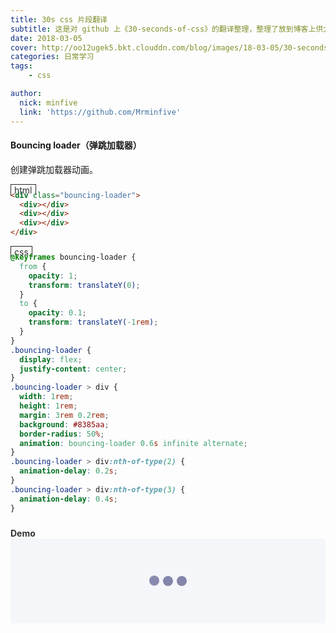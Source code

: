 ```yaml
---
title: 30s css 片段翻译
subtitle: 这是对 github 上《30-seconds-of-css》的翻译整理，整理了放到博客上供大家学习参考。
date: 2018-03-05
cover: http://oo12ugek5.bkt.clouddn.com/blog/images/18-03-05/30-seconds-of-css-cover.png
categories: 日常学习
tags:
    - css

author:
  nick: minfive
  link: 'https://github.com/Mrminfive'
---
```


<style>
  .label {
    margin-bottom: -21px !important;
    color: #333;
  }
  .label::before {
    content: attr(data-label);
    display: inline-block;
    padding: 0px 5px;
    border: 1px solid #272822;
    border-bottom: 0;
  }
  .demo-container {
    background: #f5f6f9;
    border-radius: .25rem;
    padding: .75rem 1.25rem !important;
    position: relative;
    margin-bottom: 21px !important;
    margin-top: 40px !important;
  }
  .demo-container::before {
    content: "Demo";
    display: block;
    position: absolute;
    left: 0;
    bottom: 100%;
    color: #333;
    font-weight: bold;
  }
</style>

#### Bouncing loader（弹跳加载器）

创建弹跳加载器动画。

<div class="label" data-label="html"></div>

``` html
<div class="bouncing-loader">
  <div></div>
  <div></div>
  <div></div>
</div>
```

<div class="label" data-label="css"></div>

``` css
@keyframes bouncing-loader {
  from {
    opacity: 1;
    transform: translateY(0);
  }
  to {
    opacity: 0.1;
    transform: translateY(-1rem);
  }
}
.bouncing-loader {
  display: flex;
  justify-content: center;
}
.bouncing-loader > div {
  width: 1rem;
  height: 1rem;
  margin: 3rem 0.2rem;
  background: #8385aa;
  border-radius: 50%;
  animation: bouncing-loader 0.6s infinite alternate;
}
.bouncing-loader > div:nth-of-type(2) {
  animation-delay: 0.2s;
}
.bouncing-loader > div:nth-of-type(3) {
  animation-delay: 0.4s;
}
```

<style>
  @keyframes bouncing-loader {
  from {
    opacity: 1;
    transform: translateY(0);
  }
  to {
    opacity: 0.1;
    transform: translateY(-1rem);
  }
}
.bouncing-loader {
  display: flex;
  justify-content: center;
}
.bouncing-loader > div {
  width: 1rem;
  height: 1rem;
  margin: 3rem 0.2rem;
  background: #8385aa;
  border-radius: 50%;
  animation: bouncing-loader 0.6s infinite alternate;
}
.bouncing-loader > div:nth-of-type(2) {
  animation-delay: 0.2s;
}
.bouncing-loader > div:nth-of-type(3) {
  animation-delay: 0.4s;
}
</style>

<div class="demo-container"><div class="bouncing-loader"><div></div><div></div><div></div></div></div>